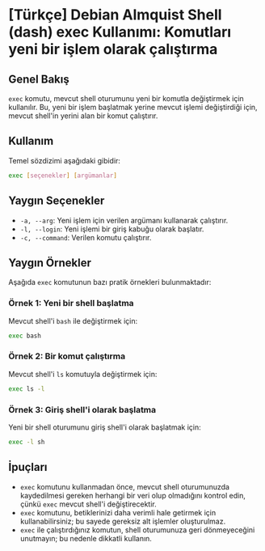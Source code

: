 # [Türkçe] Debian Almquist Shell (dash) exec Kullanımı: Komutları yeni bir işlem olarak çalıştırma

## Genel Bakış
`exec` komutu, mevcut shell oturumunu yeni bir komutla değiştirmek için kullanılır. Bu, yeni bir işlem başlatmak yerine mevcut işlemi değiştirdiği için, mevcut shell'in yerini alan bir komut çalıştırır.

## Kullanım
Temel sözdizimi aşağıdaki gibidir:

```sh
exec [seçenekler] [argümanlar]
```

## Yaygın Seçenekler
- `-a, --arg`: Yeni işlem için verilen argümanı kullanarak çalıştırır.
- `-l, --login`: Yeni işlemi bir giriş kabuğu olarak başlatır.
- `-c, --command`: Verilen komutu çalıştırır.

## Yaygın Örnekler
Aşağıda `exec` komutunun bazı pratik örnekleri bulunmaktadır:

### Örnek 1: Yeni bir shell başlatma
Mevcut shell'i `bash` ile değiştirmek için:

```sh
exec bash
```

### Örnek 2: Bir komut çalıştırma
Mevcut shell'i `ls` komutuyla değiştirmek için:

```sh
exec ls -l
```

### Örnek 3: Giriş shell'i olarak başlatma
Yeni bir shell oturumunu giriş shell'i olarak başlatmak için:

```sh
exec -l sh
```

## İpuçları
- `exec` komutunu kullanmadan önce, mevcut shell oturumunuzda kaydedilmesi gereken herhangi bir veri olup olmadığını kontrol edin, çünkü `exec` mevcut shell'i değiştirecektir.
- `exec` komutunu, betiklerinizi daha verimli hale getirmek için kullanabilirsiniz; bu sayede gereksiz alt işlemler oluşturulmaz.
- `exec` ile çalıştırdığınız komutun, shell oturumunuza geri dönmeyeceğini unutmayın; bu nedenle dikkatli kullanın.